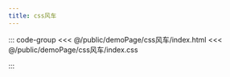 ```yaml
---
title: css风车
---
```


::: code-group
<<< @/public/demoPage/css风车/index.html
<<< @/public/demoPage/css风车/index.css

:::